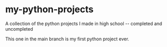 # my-python-projects

A collection of the python projects I made in high school -- completed and uncompleted

This one in the main branch is my first python project ever.
